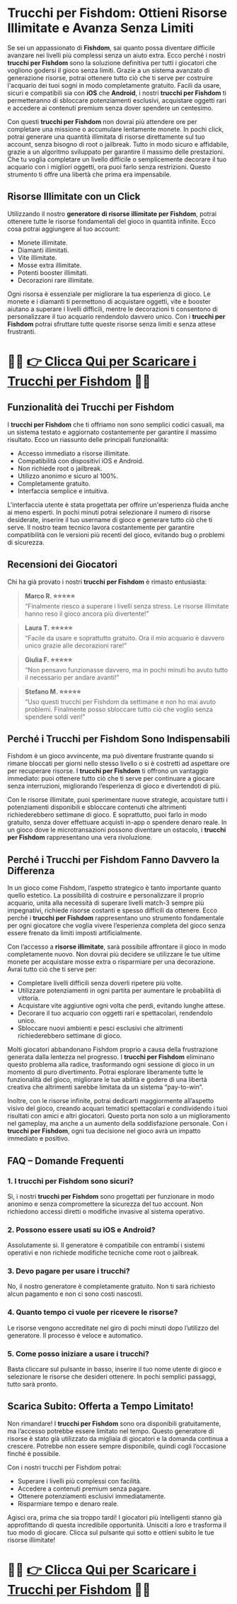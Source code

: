 <h1>Trucchi per Fishdom: Ottieni Risorse Illimitate e Avanza Senza Limiti</h1>

<p>Se sei un appassionato di <strong>Fishdom</strong>, sai quanto possa diventare difficile avanzare nei livelli più complessi senza un aiuto extra. Ecco perché i nostri <strong>trucchi per Fishdom</strong> sono la soluzione definitiva per tutti i giocatori che vogliono godersi il gioco senza limiti. Grazie a un sistema avanzato di generazione risorse, potrai ottenere tutto ciò che ti serve per costruire l'acquario dei tuoi sogni in modo completamente gratuito. Facili da usare, sicuri e compatibili sia con <strong>iOS</strong> che <strong>Android</strong>, i nostri <strong>trucchi per Fishdom</strong> ti permetteranno di sbloccare potenziamenti esclusivi, acquistare oggetti rari e accedere ai contenuti premium senza dover spendere un centesimo.</p>

<p>Con questi <strong>trucchi per Fishdom</strong> non dovrai più attendere ore per completare una missione o accumulare lentamente monete. In pochi click, potrai generare una quantità illimitata di risorse direttamente sul tuo account, senza bisogno di root o jailbreak. Tutto in modo sicuro e affidabile, grazie a un algoritmo sviluppato per garantire il massimo delle prestazioni. Che tu voglia completare un livello difficile o semplicemente decorare il tuo acquario con i migliori oggetti, ora puoi farlo senza restrizioni. Questo strumento ti offre una libertà che prima era impensabile.</p>

<h2>Risorse Illimitate con un Click</h2>

<p>Utilizzando il nostro <strong>generatore di risorse illimitate per Fishdom</strong>, potrai ottenere tutte le risorse fondamentali del gioco in quantità infinite. Ecco cosa potrai aggiungere al tuo account:</p>

<ul>
  <li>Monete illimitate.</li>
  <li>Diamanti illimitati.</li>
  <li>Vite illimitate.</li>
  <li>Mosse extra illimitate.</li>
  <li>Potenti booster illimitati.</li>
  <li>Decorazioni rare illimitate.</li>
</ul>

<p>Ogni risorsa è essenziale per migliorare la tua esperienza di gioco. Le monete e i diamanti ti permettono di acquistare oggetti, vite e booster aiutano a superare i livelli difficili, mentre le decorazioni ti consentono di personalizzare il tuo acquario rendendolo davvero unico. Con i <strong>trucchi per Fishdom</strong> potrai sfruttare tutte queste risorse senza limiti e senza attese frustranti.</p>

# 🔴🔴 **[👉 Clicca Qui per Scaricare i Trucchi per Fishdom](https://tinyurl.com/BlitzBitLabs)** 🔴🔴

<h2>Funzionalità dei Trucchi per Fishdom</h2>

<p>I <strong>trucchi per Fishdom</strong> che ti offriamo non sono semplici codici casuali, ma un sistema testato e aggiornato costantemente per garantire il massimo risultato. Ecco un riassunto delle principali funzionalità:</p>

<ul>
  <li>Accesso immediato a risorse illimitate.</li>
  <li>Compatibilità con dispositivi iOS e Android.</li>
  <li>Non richiede root o jailbreak.</li>
  <li>Utilizzo anonimo e sicuro al 100%.</li>
  <li>Completamente gratuito.</li>
  <li>Interfaccia semplice e intuitiva.</li>
</ul>

<p>L'interfaccia utente è stata progettata per offrire un'esperienza fluida anche ai meno esperti. In pochi minuti potrai selezionare il numero di risorse desiderate, inserire il tuo username di gioco e generare tutto ciò che ti serve. Il nostro team tecnico lavora costantemente per garantire compatibilità con le versioni più recenti del gioco, evitando bug o problemi di sicurezza.</p>

<h2>Recensioni dei Giocatori</h2>

<p>Chi ha già provato i nostri <strong>trucchi per Fishdom</strong> è rimasto entusiasta:</p>

<blockquote>
  <p><strong>Marco R. ⭐⭐⭐⭐⭐</strong><br>
  “Finalmente riesco a superare i livelli senza stress. Le risorse illimitate hanno reso il gioco ancora più divertente!”</p>
</blockquote>

<blockquote>
  <p><strong>Laura T. ⭐⭐⭐⭐⭐</strong><br>
  “Facile da usare e soprattutto gratuito. Ora il mio acquario è davvero unico grazie alle decorazioni rare!”</p>
</blockquote>

<blockquote>
  <p><strong>Giulia F. ⭐⭐⭐⭐⭐</strong><br>
  “Non pensavo funzionasse davvero, ma in pochi minuti ho avuto tutto il necessario per andare avanti!”</p>
</blockquote>

<blockquote>
  <p><strong>Stefano M. ⭐⭐⭐⭐⭐</strong><br>
  “Uso questi trucchi per Fishdom da settimane e non ho mai avuto problemi. Finalmente posso sbloccare tutto ciò che voglio senza spendere soldi veri!”</p>
</blockquote>

<h2>Perché i Trucchi per Fishdom Sono Indispensabili</h2>

<p>Fishdom è un gioco avvincente, ma può diventare frustrante quando si rimane bloccati per giorni nello stesso livello o si è costretti ad aspettare ore per recuperare risorse. I <strong>trucchi per Fishdom</strong> ti offrono un vantaggio immediato: puoi ottenere tutto ciò che ti serve per continuare a giocare senza interruzioni, migliorando l’esperienza di gioco e divertendoti di più.</p>

<p>Con le risorse illimitate, puoi sperimentare nuove strategie, acquistare tutti i potenziamenti disponibili e sbloccare contenuti che altrimenti richiederebbero settimane di gioco. E soprattutto, puoi farlo in modo gratuito, senza dover effettuare acquisti in-app o spendere denaro reale. In un gioco dove le microtransazioni possono diventare un ostacolo, i <strong>trucchi per Fishdom</strong> rappresentano una vera rivoluzione.</p>

<h2>Perché i Trucchi per Fishdom Fanno Davvero la Differenza</h2>

<p>In un gioco come Fishdom, l’aspetto strategico è tanto importante quanto quello estetico. La possibilità di costruire e personalizzare il proprio acquario, unita alla necessità di superare livelli match-3 sempre più impegnativi, richiede risorse costanti e spesso difficili da ottenere. Ecco perché i <strong>trucchi per Fishdom</strong> rappresentano uno strumento fondamentale per ogni giocatore che voglia vivere l’esperienza completa del gioco senza essere frenato da limiti imposti artificialmente.</p>

<p>Con l’accesso a <strong>risorse illimitate</strong>, sarà possibile affrontare il gioco in modo completamente nuovo. Non dovrai più decidere se utilizzare le tue ultime monete per acquistare mosse extra o risparmiare per una decorazione. Avrai tutto ciò che ti serve per:</p>

<ul>
  <li>Completare livelli difficili senza doverli ripetere più volte.</li>
  <li>Utilizzare potenziamenti in ogni partita per aumentare le probabilità di vittoria.</li>
  <li>Acquistare vite aggiuntive ogni volta che perdi, evitando lunghe attese.</li>
  <li>Decorare il tuo acquario con oggetti rari e spettacolari, rendendolo unico.</li>
  <li>Sbloccare nuovi ambienti e pesci esclusivi che altrimenti richiederebbero settimane di gioco.</li>
</ul>

<p>Molti giocatori abbandonano Fishdom proprio a causa della frustrazione generata dalla lentezza nel progresso. I <strong>trucchi per Fishdom</strong> eliminano questo problema alla radice, trasformando ogni sessione di gioco in un momento di puro divertimento. Potrai esplorare liberamente tutte le funzionalità del gioco, migliorare le tue abilità e godere di una libertà creativa che altrimenti sarebbe limitata da un sistema “pay-to-win”.</p>

<p>Inoltre, con le risorse infinite, potrai dedicarti maggiormente all’aspetto visivo del gioco, creando acquari tematici spettacolari e condividendo i tuoi risultati con amici e altri giocatori. Questo porta non solo a un miglioramento nel gameplay, ma anche a un aumento della soddisfazione personale. Con i <strong>trucchi per Fishdom</strong>, ogni tua decisione nel gioco avrà un impatto immediato e positivo.</p>

<h2>FAQ – Domande Frequenti</h2>

<h3>1. I trucchi per Fishdom sono sicuri?</h3>
<p>Sì, i nostri <strong>trucchi per Fishdom</strong> sono progettati per funzionare in modo anonimo e senza compromettere la sicurezza del tuo account. Non richiedono accessi diretti o modifiche invasive al sistema operativo.</p>

<h3>2. Possono essere usati su iOS e Android?</h3>
<p>Assolutamente sì. Il generatore è compatibile con entrambi i sistemi operativi e non richiede modifiche tecniche come root o jailbreak.</p>

<h3>3. Devo pagare per usare i trucchi?</h3>
<p>No, il nostro generatore è completamente gratuito. Non ti sarà richiesto alcun pagamento e non ci sono costi nascosti.</p>

<h3>4. Quanto tempo ci vuole per ricevere le risorse?</h3>
<p>Le risorse vengono accreditate nel giro di pochi minuti dopo l’utilizzo del generatore. Il processo è veloce e automatico.</p>

<h3>5. Come posso iniziare a usare i trucchi?</h3>
<p>Basta cliccare sul pulsante in basso, inserire il tuo nome utente di gioco e selezionare le risorse che desideri ottenere. In pochi semplici passaggi, tutto sarà pronto.</p>

<h2>Scarica Subito: Offerta a Tempo Limitato!</h2>

<p>Non rimandare! I <strong>trucchi per Fishdom</strong> sono ora disponibili gratuitamente, ma l’accesso potrebbe essere limitato nel tempo. Questo generatore di risorse è stato già utilizzato da migliaia di giocatori e la domanda continua a crescere. Potrebbe non essere sempre disponibile, quindi cogli l’occasione finché è possibile.</p>

<p>Con i nostri trucchi per Fishdom potrai:</p>

<ul>
  <li>Superare i livelli più complessi con facilità.</li>
  <li>Accedere a contenuti premium senza pagare.</li>
  <li>Ottenere potenziamenti esclusivi immediatamente.</li>
  <li>Risparmiare tempo e denaro reale.</li>
</ul>

<p>Agisci ora, prima che sia troppo tardi! I giocatori più intelligenti stanno già approfittando di questa incredibile opportunità. Unisciti a loro e trasforma il tuo modo di giocare. Clicca sul pulsante qui sotto e ottieni subito le tue risorse illimitate!</p>

# 🔴🔴 **[👉 Clicca Qui per Scaricare i Trucchi per Fishdom](https://tinyurl.com/BlitzBitLabs)** 🔴🔴
